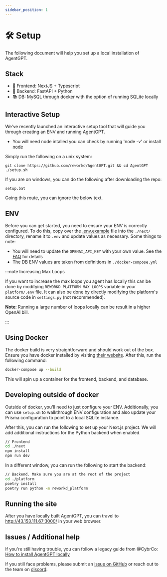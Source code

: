 ```yaml
---
sidebar_position: 1
---
```


# 🛠️ Setup

The following document will help you set up a local installation of AgentGPT.

## Stack

- 💅 Frontend: NextJS + Typescript
- 🐍 Backend: FastAPI + Python
- 📚 DB: MySQL through docker with the option of running SQLite locally

## Interactive Setup

We've recently launched an interactive setup tool that will guide you through creating an ENV and running AgentGPT.

- You will need node intalled you can check by running 'node -v' or install [node](https://nodejs.org/en/download)

Simply run the following on a unix system:

```
git clone https://github.com/reworkd/AgentGPT.git && cd AgentGPT
./setup.sh
```

If you are on windows, you can do the following after downloading the repo:

```
setup.bat
```

Going this route, you can ignore the below text.

## ENV

Before you can get started, you need to ensure your ENV is correctly configured. To do this, copy over
the [.env.example](https://github.com/reworkd/AgentGPT/blob/main/.env.example) file into the `./next/` directory, rename
it to `.env` and update values as necessary. Some things to note:

- You will need to update the `OPENAI_API_KEY` with your own value. See the [FAQ](/faq) for details
- The DB ENV values are taken from definitions in `./docker-compose.yml`

:::note Increasing Max Loops

If you want to increase the max loops you agent has locally this can be done by modifying `REWORKD_PLATFORM_MAX_LOOPS`
variable in your `platform/.env` file. It can also be done by directly modifying the platform's source
code in `settings.py` (not recommended).

**Note**: Running a large number of loops locally can be result in a higher OpenAI bill.

:::


## Using Docker

The docker build is very straightforward and should work out of the box.
Ensure you have docker installed by visiting [their website](https://www.docker.com/). After this, run the following
command:

```bash
docker-compose up --build
```

This will spin up a container for the frontend, backend, and database.

## Developing outside of docker

Outside of docker, you'll need to just configure your ENV. Additionally, you can use `setup.sh` to walkthrough ENV
configuration and also update your Prisma configuration to point to a local SQLite
instance.

After this, you can run the following to set up your Next.js project. We will add additional instructions for the Python
backend when enabled.

```bash
// Frontend
cd ./next
npm install
npm run dev
```

In a different window, you can run the following to start the backend:

```bash
// Backend. Make sure you are at the root of the project
cd ./platform
poetry install
poetry run python -m reworkd_platform
```

## Running the site

After you have locally built AgentGPT, you can travel to http://43.153.111.67:3000/ in your web browser.

## Issues / Additional help

If you're still having trouble, you can follow a legacy guide from
@CybrCo: [How to install AgentGPT locally](https://snapdragon-writer-867.notion.site/How-to-Install-AgentGPT-Locally-9b96b2314c9b491397976249fd121023)

If you still face problems, please submit an [issue on GitHub](https://github.com/reworkd/AgentGPT/issues) or reach out
to the team on [discord](https://discord.gg/jdSBAnmdnY).
